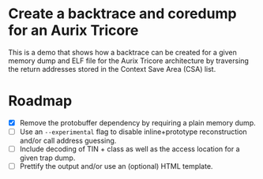 # Create a backtrace and coredump for an Aurix Tricore

This is a demo that shows how a backtrace can be created for a given memory dump and ELF file for the Aurix Tricore architecture by traversing the return addresses stored in the Context Save Area (CSA) list.

# Roadmap

- [x] Remove the protobuffer dependency by requiring a plain memory dump.
- [ ] Use an `--experimental` flag to disable inline+prototype reconstruction and/or call address guessing.
- [ ] Include decoding of TIN + class as well as the access location for a given trap dump.
- [ ] Prettify the output and/or use an (optional) HTML template.
